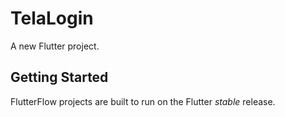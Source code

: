 # TelaLogin

A new Flutter project.

## Getting Started

FlutterFlow projects are built to run on the Flutter _stable_ release.
